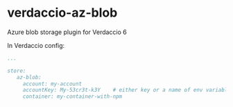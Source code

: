 # verdaccio-az-blob

Azure blob storage plugin for Verdaccio 6

In Verdaccio config: 
```yaml
...

store:
   az-blob:
     account: my-account
     accountKey: My-53cr3t-k3Y    # either key or a name of env variable with a key
     container: my-container-with-npm
```